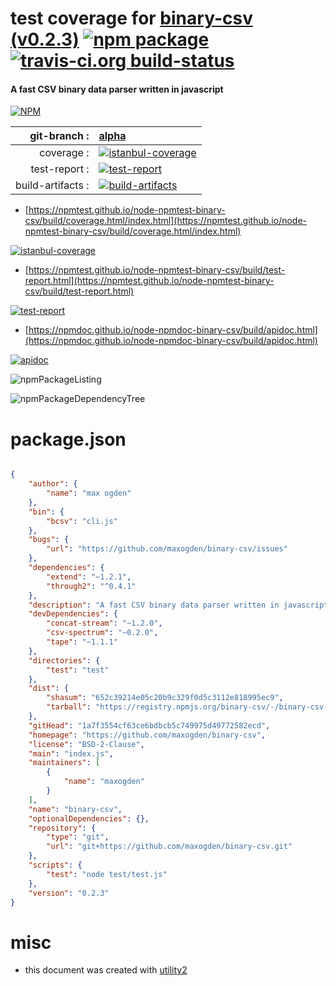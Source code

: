 # test coverage for  [binary-csv (v0.2.3)](https://github.com/maxogden/binary-csv)  [![npm package](https://img.shields.io/npm/v/npmtest-binary-csv.svg?style=flat-square)](https://www.npmjs.org/package/npmtest-binary-csv) [![travis-ci.org build-status](https://api.travis-ci.org/npmtest/node-npmtest-binary-csv.svg)](https://travis-ci.org/npmtest/node-npmtest-binary-csv)
#### A fast CSV binary data parser written in javascript

[![NPM](https://nodei.co/npm/binary-csv.png?downloads=true&downloadRank=true&stars=true)](https://www.npmjs.com/package/binary-csv)

| git-branch : | [alpha](https://github.com/npmtest/node-npmtest-binary-csv/tree/alpha)|
|--:|:--|
| coverage : | [![istanbul-coverage](https://npmtest.github.io/node-npmtest-binary-csv/build/coverage.badge.svg)](https://npmtest.github.io/node-npmtest-binary-csv/build/coverage.html/index.html)|
| test-report : | [![test-report](https://npmtest.github.io/node-npmtest-binary-csv/build/test-report.badge.svg)](https://npmtest.github.io/node-npmtest-binary-csv/build/test-report.html)|
| build-artifacts : | [![build-artifacts](https://npmtest.github.io/node-npmtest-binary-csv/glyphicons_144_folder_open.png)](https://github.com/npmtest/node-npmtest-binary-csv/tree/gh-pages/build)|

- [https://npmtest.github.io/node-npmtest-binary-csv/build/coverage.html/index.html](https://npmtest.github.io/node-npmtest-binary-csv/build/coverage.html/index.html)

[![istanbul-coverage](https://npmtest.github.io/node-npmtest-binary-csv/build/screenCapture.buildCi.browser.%252Ftmp%252Fbuild%252Fcoverage.lib.html.png)](https://npmtest.github.io/node-npmtest-binary-csv/build/coverage.html/index.html)

- [https://npmtest.github.io/node-npmtest-binary-csv/build/test-report.html](https://npmtest.github.io/node-npmtest-binary-csv/build/test-report.html)

[![test-report](https://npmtest.github.io/node-npmtest-binary-csv/build/screenCapture.buildCi.browser.%252Ftmp%252Fbuild%252Ftest-report.html.png)](https://npmtest.github.io/node-npmtest-binary-csv/build/test-report.html)

- [https://npmdoc.github.io/node-npmdoc-binary-csv/build/apidoc.html](https://npmdoc.github.io/node-npmdoc-binary-csv/build/apidoc.html)

[![apidoc](https://npmdoc.github.io/node-npmdoc-binary-csv/build/screenCapture.buildCi.browser.%252Ftmp%252Fbuild%252Fapidoc.html.png)](https://npmdoc.github.io/node-npmdoc-binary-csv/build/apidoc.html)

![npmPackageListing](https://npmtest.github.io/node-npmtest-binary-csv/build/screenCapture.npmPackageListing.svg)

![npmPackageDependencyTree](https://npmtest.github.io/node-npmtest-binary-csv/build/screenCapture.npmPackageDependencyTree.svg)



# package.json

```json

{
    "author": {
        "name": "max ogden"
    },
    "bin": {
        "bcsv": "cli.js"
    },
    "bugs": {
        "url": "https://github.com/maxogden/binary-csv/issues"
    },
    "dependencies": {
        "extend": "~1.2.1",
        "through2": "^0.4.1"
    },
    "description": "A fast CSV binary data parser written in javascript",
    "devDependencies": {
        "concat-stream": "~1.2.0",
        "csv-spectrum": "~0.2.0",
        "tape": "~1.1.1"
    },
    "directories": {
        "test": "test"
    },
    "dist": {
        "shasum": "652c39214e05c20b9c329f0d5c3112e818995ec9",
        "tarball": "https://registry.npmjs.org/binary-csv/-/binary-csv-0.2.3.tgz"
    },
    "gitHead": "1a7f3554cf63ce6bdbcb5c749975d49772582ecd",
    "homepage": "https://github.com/maxogden/binary-csv",
    "license": "BSD-2-Clause",
    "main": "index.js",
    "maintainers": [
        {
            "name": "maxogden"
        }
    ],
    "name": "binary-csv",
    "optionalDependencies": {},
    "repository": {
        "type": "git",
        "url": "git+https://github.com/maxogden/binary-csv.git"
    },
    "scripts": {
        "test": "node test/test.js"
    },
    "version": "0.2.3"
}
```



# misc
- this document was created with [utility2](https://github.com/kaizhu256/node-utility2)
